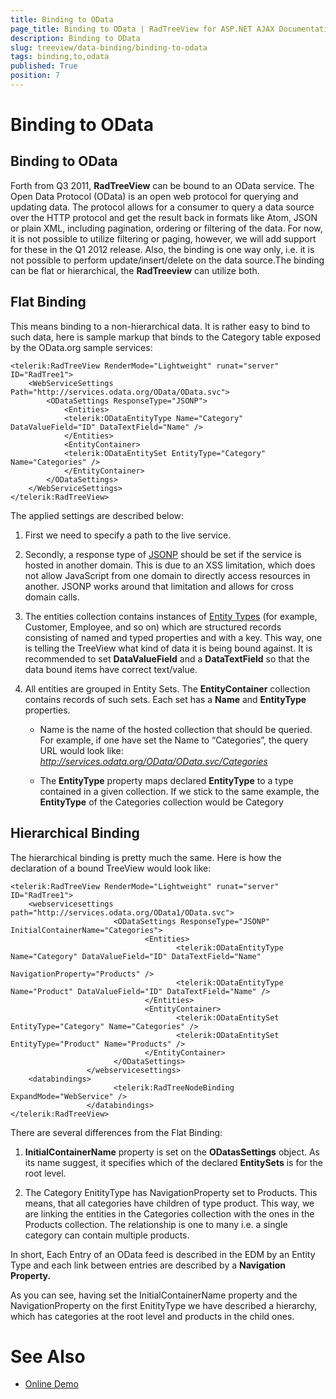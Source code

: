 ```yaml
---
title: Binding to OData
page_title: Binding to OData | RadTreeView for ASP.NET AJAX Documentation
description: Binding to OData
slug: treeview/data-binding/binding-to-odata
tags: binding,to,odata
published: True
position: 7
---
```


# Binding to OData



## Binding to OData

Forth from Q3 2011, **RadTreeView** can be bound to an OData service. The Open Data Protocol (OData) is an open web protocol for querying and updating data. The protocol allows for a consumer to query a data source over the HTTP protocol and get the result back in formats like Atom, JSON or plain XML, including pagination, ordering or filtering of the data.	For now, it is not possible to utilize filtering or paging, however, we will add support for these in the Q1 2012 release. Also, the binding is one way only, i.e. it is not possible to perform update/insert/delete on the data source.The binding can be flat or hierarchical, the **RadTreeview** can utilize both.

## Flat Binding

This means binding to a non-hierarchical data. It is rather easy to bind to such data, here is sample markup that binds to the Category table exposed by the OData.org sample services:

````ASPNET
<telerik:RadTreeView RenderMode="Lightweight" runat="server" ID="RadTree1">
	<WebServiceSettings Path="http://services.odata.org/OData/OData.svc">
		<ODataSettings ResponseType="JSONP">
			<Entities>
			<telerik:ODataEntityType Name="Category"   DataValueField="ID" DataTextField="Name" />
			</Entities>
			<EntityContainer>
			<telerik:ODataEntitySet EntityType="Category" Name="Categories" />
			</EntityContainer>
		</ODataSettings>
	</WebServiceSettings>
</telerik:RadTreeView>
````



The applied settings are described below:

1. First we need to specify a path to the live service.

1. Secondly, a response type of [JSONP](https://en.wikipedia.org/wiki/JSONP) should be set if the service is hosted in another domain. This is due to an XSS limitation, which does not allow JavaScript from one domain to directly access resources in another. JSONP works around that limitation and allows for cross domain calls.

1. The entities collection contains instances of [Entity Types](http://www.odata.org/developers/protocols/overview) (for example, Customer, Employee, and so on) which are structured records consisting of named and typed properties and with a key. This way, one is telling the TreeView what kind of data it is being bound against. It is recommended to set **DataValueField** and a **DataTextField** so that the data bound items have correct text/value.

1. All entities are grouped in Entity Sets. The **EntityContainer** collection contains records of such sets. Each set has a **Name** and **EntityType** properties.

	* Name is the name of the hosted collection that should be queried. For example, if one have set the Name to “Categories”, the query URL would look like: *http://services.odata.org/OData/OData.svc/Categories*

	* The **EntityType** property maps declared **EntityType** to a type contained in a given collection. If we stick to the same example, the **EntityType** of the Categories collection would be Category

## Hierarchical Binding

The hierarchical binding is pretty much the same. Here is how the declaration of a bound TreeView would look like:

````ASPNET
<telerik:RadTreeView RenderMode="Lightweight" runat="server" ID="RadTree1">
	<webservicesettings path="http://services.odata.org/OData1/OData.svc">
                       <ODataSettings ResponseType="JSONP" InitialContainerName="Categories">
                              <Entities>
                                     <telerik:ODataEntityType Name="Category" DataValueField="ID" DataTextField="Name"
                                            NavigationProperty="Products" />
                                     <telerik:ODataEntityType Name="Product" DataValueField="ID" DataTextField="Name" />
                              </Entities>
                              <EntityContainer>
                                     <telerik:ODataEntitySet EntityType="Category" Name="Categories" />
                                     <telerik:ODataEntitySet EntityType="Product" Name="Products" />
                              </EntityContainer>
                       </ODataSettings>
                 </webservicesettings>
	<databindings>
                       <telerik:RadTreeNodeBinding ExpandMode="WebService" />
                 </databindings>
</telerik:RadTreeView>
````



There are several differences from the Flat Binding:

1. **InitialContainerName** property is set on the **ODatasSettings** object. As its name suggest, it specifies which of the declared **EntitySets** is for the root level.

1. The Category EnitityType has NavigationProperty set to Products. This means, that all categories have children of type product. This way, we are linking the entities in the Categories collection with the ones in the Products collection. The relationship is one to many i.e. a single category can contain multiple products.

In short, Each Entry of an OData feed is described in the EDM by an Entity Type and each link between entries are described by a **Navigation Property.**

As you can see, having set the InitialContainerName property and the NavigationProperty on the first EnitityType we have described a hierarchy, which has categories at the root level and products in the child ones.

# See Also

 * [Online Demo](https://demos.telerik.com/aspnet-ajax/TreeView/Examples/LoadOnDemand/OData/DefaultCS.aspx)
